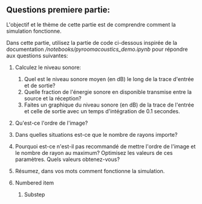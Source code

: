 ## Questions premiere partie:

L'objectif et le thème de cette partie est de comprendre comment la simulation fonctionne.

Dans cette partie, utilisez la partie de code ci-dessous inspirée de la documentation _/notebooks/pyroomacoustics_demo.ipynb_ pour répondre aux questions suivantes:

1. Calculez le niveau sonore:
   1. Quel est le niveau sonore moyen (en dB) le long de la trace d'entrée et de sortie?
   2. Quelle fraction de l'énergie sonore en disponible transmise entre la source et la réception?
   3. Faites un graphique du niveau sonore (en dB) de la trace de l'entrée et celle de sortie avec un temps d'intégration de 0.1 secondes.
1. Qu'est-ce l'ordre de l'image?
2. Dans quelles situations est-ce que le nombre de rayons importe?
 
4. Pourquoi est-ce n'est-il pas recommandé de mettre l'ordre de l'image et le nombre de rayon au maximum? Optimisez les valeurs de ces paramètres. Quels valeurs obtenez-vous?
5. Résumez, dans vos mots comment fonctionne la simulation.

1. Numbered item
     1. Substep
